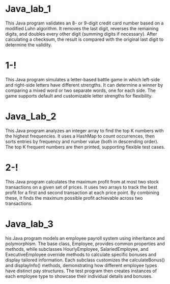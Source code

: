 # Java_lab_1
This Java program validates an 8- or 9-digit credit card number based on a modified Luhn algorithm. It removes the last digit, reverses the remaining digits, and doubles every other digit (summing digits if necessary). After calculating a checksum, the result is compared with the original last digit to determine the validity.
# 1-!
This Java program simulates a letter-based battle game in which left-side and right-side letters have different strengths. It can determine a winner by comparing a mixed word or two separate words, one for each side. The game supports default and customizable letter strengths for flexibility.
# Java_Lab_2
This Java program analyzes an integer array to find the top K numbers with the highest frequencies. It uses a HashMap to count occurrences, then sorts entries by frequency and number value (both in descending order). The top K frequent numbers are then printed, supporting flexible test cases.
# 2-!
This Java program calculates the maximum profit from at most two stock transactions on a given set of prices. It uses two arrays to track the best profit for a first and second transaction at each price point. By combining these, it finds the maximum possible profit achievable across two transactions.
# Java_lab_3
his Java program models an employee payroll system using inheritance and polymorphism. The base class, Employee, provides common properties and methods, while subclasses HourlyEmployee, SalariedEmployee, and ExecutiveEmployee override methods to calculate specific bonuses and display tailored information. Each subclass customizes the calculateBonus() and displayInfo() methods, demonstrating how different employee types have distinct pay structures. The test program then creates instances of each employee type to showcase their individual details and bonuses.
